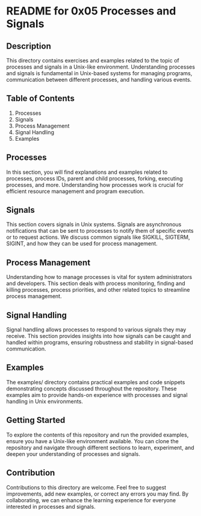 # README for 0x05 Processes and Signals

## Description
This directory contains exercises and examples related to the topic of processes and signals in a Unix-like environment. Understanding processes and signals is fundamental in Unix-based systems for managing programs, communication between different processes, and handling various events.

## Table of Contents
1. Processes
2. Signals
3. Process Management
4. Signal Handling
5. Examples

## Processes
In this section, you will find explanations and examples related to processes, process IDs, parent and child processes, forking, executing processes, and more. Understanding how processes work is crucial for efficient resource management and program execution.

## Signals
This section covers signals in Unix systems. Signals are asynchronous notifications that can be sent to processes to notify them of specific events or to request actions. We discuss common signals like SIGKILL, SIGTERM, SIGINT, and how they can be used for process management.

## Process Management
Understanding how to manage processes is vital for system administrators and developers. This section deals with process monitoring, finding and killing processes, process priorities, and other related topics to streamline process management.

## Signal Handling
Signal handling allows processes to respond to various signals they may receive. This section provides insights into how signals can be caught and handled within programs, ensuring robustness and stability in signal-based communication.

## Examples
The examples/ directory contains practical examples and code snippets demonstrating concepts discussed throughout the repository. These examples aim to provide hands-on experience with processes and signal handling in Unix environments.

## Getting Started
To explore the contents of this repository and run the provided examples, ensure you have a Unix-like environment available. You can clone the repository and navigate through different sections to learn, experiment, and deepen your understanding of processes and signals.

## Contribution
Contributions to this directory are welcome. Feel free to suggest improvements, add new examples, or correct any errors you may find. By collaborating, we can enhance the learning experience for everyone interested in processes and signals.

